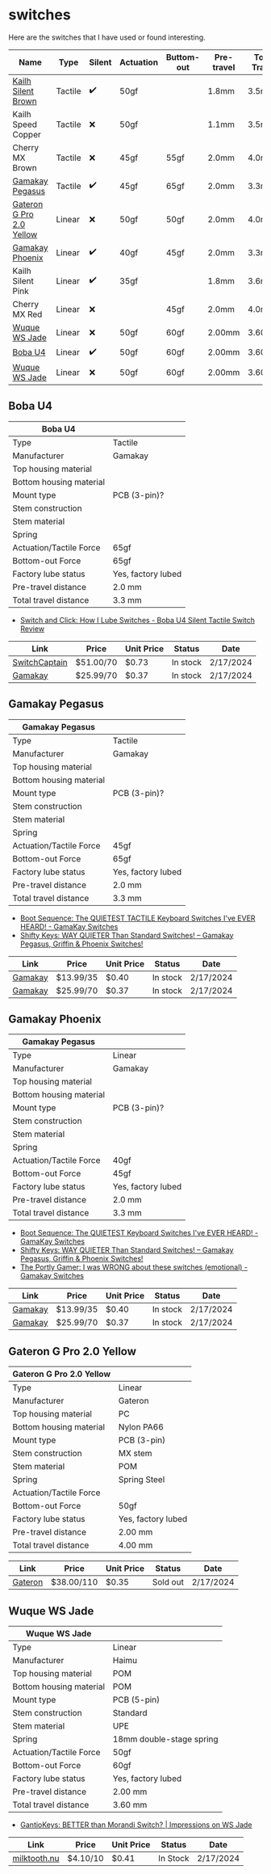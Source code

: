 # switches

Here are the switches that I have used or found interesting.

| Name                                                 | Type    | Silent | Actuation | Buttom-out | Pre-travel | Total Travel |
| ---------------------------------------------------- | ------- | ------ | --------- | ---------- | ---------- | ------------ |
| [Kailh Silent Brown](./kailh_silent_brown.md)            | Tactile | ✔️      | 50gf      |            | 1.8mm      | 3.5mm        |
| Kailh Speed Copper                                   | Tactile | ❌      | 50gf      |            | 1.1mm      | 3.5mm        |
| Cherry MX Brown                                      | Tactile | ❌      | 45gf      | 55gf       | 2.0mm      | 4.0mm        |
| [Gamakay Pegasus](#gamakay-pegasus)                  | Tactile | ✔️      | 45gf      | 65gf       | 2.0mm      | 3.3mm        |
| [Gateron G Pro 2.0 Yellow](#gateron-g-pro-20-yellow) | Linear  | ❌      | 50gf      | 50gf       | 2.0mm      | 4.0mm        |
| [Gamakay Phoenix](#gamakay-phoenix)                  | Linear  | ✔️      | 40gf      | 45gf       | 2.0mm      | 3.3mm        |
| Kailh Silent Pink                                    | Linear  | ✔️      | 35gf      |            | 1.8mm      | 3.6mm        |
| Cherry MX Red                                        | Linear  | ❌      |           | 45gf       | 2.0mm      | 4.0mm        |
| [Wuque WS Jade](#wuque-ws-jade)                      | Linear  | ❌      | 50gf      | 60gf       | 2.00mm     | 3.60mm       |
| [Boba U4](#wuque-ws-jade)                            | Linear  | ✔️      | 50gf      | 60gf       | 2.00mm     | 3.60mm       |
| [Wuque WS Jade](#wuque-ws-jade)                      | Linear  | ❌      | 50gf      | 60gf       | 2.00mm     | 3.60mm       |

## Boba U4

| Boba U4                 |                    |
| ----------------------- | ------------------ |
| Type                    | Tactile            |
| Manufacturer            | Gamakay            |
| Top housing material    |                    |
| Bottom housing material |                    |
| Mount type              | PCB (3-pin)?       |
| Stem construction       |                    |
| Stem material           |                    |
| Spring                  |                    |
| Actuation/Tactile Force | 65gf               |
| Bottom-out Force        | 65gf               |
| Factory lube status     | Yes, factory lubed |
| Pre-travel distance     | 2.0 mm             |
| Total travel distance   | 3.3 mm             |

- [Switch and Click: How I Lube Switches - Boba U4 Silent Tactile Switch Review](https://www.youtube.com/watch?v=QkLQmmZZlUU)


| Link                                                                                                                                                                                                                 | Price     | Unit Price | Status   | Date      |
| -------------------------------------------------------------------------------------------------------------------------------------------------------------------------------------------------------------------- | --------- | ---------- | -------- | --------- |
| [SwitchCaptain](https://www.switchcaptain.com/products/kailh-box-silent-brown?variant=35251801358487)                                                                                                                | $51.00/70 | $0.73      | In stock | 2/17/2024 |
| [Gamakay](https://gamakay.com/products/gamakay-35pcs-pack-gamakay-switch-linear-mechanical-phoenix-crystal-bumblebee-switch-prelubricate-keyboard-switch-for-diy-mechanical-gaming-keyboards?variant=43001838239933) | $25.99/70 | $0.37      | In stock | 2/17/2024 |

## Gamakay Pegasus

| Gamakay Pegasus         |                    |
| ----------------------- | ------------------ |
| Type                    | Tactile            |
| Manufacturer            | Gamakay            |
| Top housing material    |                    |
| Bottom housing material |                    |
| Mount type              | PCB (3-pin)?       |
| Stem construction       |                    |
| Stem material           |                    |
| Spring                  |                    |
| Actuation/Tactile Force | 45gf               |
| Bottom-out Force        | 65gf               |
| Factory lube status     | Yes, factory lubed |
| Pre-travel distance     | 2.0 mm             |
| Total travel distance   | 3.3 mm             |

- [Boot Sequence: The QUIETEST TACTILE Keyboard Switches I've EVER HEARD! - GamaKay Switches](https://www.youtube.com/watch?v=fKrWIPkiPic)
- [Shifty Keys: WAY QUIETER Than Standard Switches! – Gamakay Pegasus, Griffin & Phoenix Switches!](https://www.youtube.com/watch?v=_8fYZEy51BE)

| Link                                                                                                                                                                                                                 | Price     | Unit Price | Status   | Date      |
| -------------------------------------------------------------------------------------------------------------------------------------------------------------------------------------------------------------------- | --------- | ---------- | -------- | --------- |
| [Gamakay](https://gamakay.com/products/gamakay-35pcs-pack-gamakay-switch-linear-mechanical-phoenix-crystal-bumblebee-switch-prelubricate-keyboard-switch-for-diy-mechanical-gaming-keyboards?variant=42678166683837) | $13.99/35 | $0.40      | In stock | 2/17/2024 |
| [Gamakay](https://gamakay.com/products/gamakay-35pcs-pack-gamakay-switch-linear-mechanical-phoenix-crystal-bumblebee-switch-prelubricate-keyboard-switch-for-diy-mechanical-gaming-keyboards?variant=43001838239933) | $25.99/70 | $0.37      | In stock | 2/17/2024 |

## Gamakay Phoenix

| Gamakay Pegasus         |                    |
| ----------------------- | ------------------ |
| Type                    | Linear             |
| Manufacturer            | Gamakay            |
| Top housing material    |                    |
| Bottom housing material |                    |
| Mount type              | PCB (3-pin)?       |
| Stem construction       |                    |
| Stem material           |                    |
| Spring                  |                    |
| Actuation/Tactile Force | 40gf               |
| Bottom-out Force        | 45gf               |
| Factory lube status     | Yes, factory lubed |
| Pre-travel distance     | 2.0 mm             |
| Total travel distance   | 3.3 mm             |

- [Boot Sequence: The QUIETEST Keyboard Switches I've EVER HEARD! - GamaKay Switches](https://www.youtube.com/watch?v=7k9CUznkrw0)
- [Shifty Keys: WAY QUIETER Than Standard Switches! – Gamakay Pegasus, Griffin & Phoenix Switches!](https://www.youtube.com/watch?v=_8fYZEy51BE)
- [The Portly Gamer: I was WRONG about these switches (emotional) - Gamakay Switches](https://www.youtube.com/watch?v=g5LKkcqNXeo&t=431s)

| Link                                                                                                                                                                                                                 | Price     | Unit Price | Status   | Date      |
| -------------------------------------------------------------------------------------------------------------------------------------------------------------------------------------------------------------------- | --------- | ---------- | -------- | --------- |
| [Gamakay](https://gamakay.com/products/gamakay-35pcs-pack-gamakay-switch-linear-mechanical-phoenix-crystal-bumblebee-switch-prelubricate-keyboard-switch-for-diy-mechanical-gaming-keyboards?variant=42678166683837) | $13.99/35 | $0.40      | In stock | 2/17/2024 |
| [Gamakay](https://gamakay.com/products/gamakay-35pcs-pack-gamakay-switch-linear-mechanical-phoenix-crystal-bumblebee-switch-prelubricate-keyboard-switch-for-diy-mechanical-gaming-keyboards?variant=43001838239933) | $25.99/70 | $0.37      | In stock | 2/17/2024 |

## Gateron G Pro 2.0 Yellow

| Gateron G Pro 2.0 Yellow |                    |
| ------------------------ | ------------------ |
| Type                     | Linear             |
| Manufacturer             | Gateron            |
| Top housing material     | PC                 |
| Bottom housing material  | Nylon PA66         |
| Mount type               | PCB (3-pin)        |
| Stem construction        | MX stem            |
| Stem material            | POM                |
| Spring                   | Spring Steel       |
| Actuation/Tactile Force  |                    |
| Bottom-out Force         | 50gf               |
| Factory lube status      | Yes, factory lubed |
| Pre-travel distance      | 2.00 mm            |
| Total travel distance    | 4.00 mm            |

| Link                                                                                           | Price      | Unit Price | Status   | Date      |
| ---------------------------------------------------------------------------------------------- | ---------- | ---------- | -------- | --------- |
| [Gateron](https://www.gateron.co/products/gateron-g-pro-2-0-switch-set?variant=40036010623065) | $38.00/110 | $0.35      | Sold out | 2/17/2024 |

## Wuque WS Jade

| Wuque WS Jade           |                          |
| ----------------------- | ------------------------ |
| Type                    | Linear                   |
| Manufacturer            | Haimu                    |
| Top housing material    | POM                      |
| Bottom housing material | POM                      |
| Mount type              | PCB (5-pin)              |
| Stem construction       | Standard                 |
| Stem material           | UPE                      |
| Spring                  | 18mm double-stage spring |
| Actuation/Tactile Force | 50gf                     |
| Bottom-out Force        | 60gf                     |
| Factory lube status     | Yes, factory lubed       |
| Pre-travel distance     | 2.00 mm                  |
| Total travel distance   | 3.60 mm                  |

- [GantioKeys: BETTER than Morandi Switch? | Impressions on WS Jade](https://www.youtube.com/watch?v=DcVLdNYeme0)

| Link                                                           | Price    | Unit Price | Status   | Date      |
| -------------------------------------------------------------- | -------- | ---------- | -------- | --------- |
| [milktooth.nu](https://milktooth.nu/products/switches/ws-jade) | $4.10/10 | $0.41      | In Stock | 2/17/2024 |
